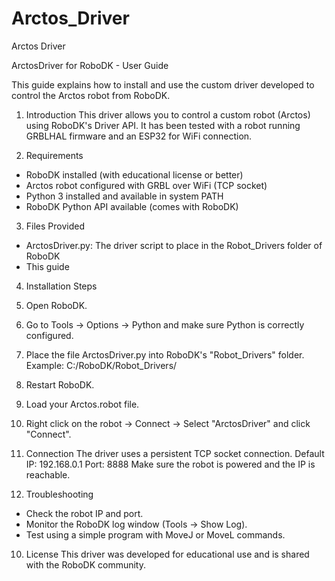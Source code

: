 # Arctos_Driver
Arctos Driver

ArctosDriver for RoboDK - User Guide

This guide explains how to install and use the custom driver developed to control the Arctos robot from
RoboDK.

1. Introduction
This driver allows you to control a custom robot (Arctos) using RoboDK's Driver API.
It has been tested with a robot running GRBLHAL firmware and an ESP32 for WiFi connection.

2. Requirements
- RoboDK installed (with educational license or better)
- Arctos robot configured with GRBL over WiFi (TCP socket)
- Python 3 installed and available in system PATH
- RoboDK Python API available (comes with RoboDK)
  
3. Files Provided
- ArctosDriver.py: The driver script to place in the Robot_Drivers folder of RoboDK
- This guide
  
4. Installation Steps
1. Open RoboDK.
2. Go to Tools -> Options -> Python and make sure Python is correctly configured.
3. Place the file ArctosDriver.py into RoboDK's "Robot_Drivers" folder.
Example: C:/RoboDK/Robot_Drivers/

5. Restart RoboDK.
   
6. Load your Arctos.robot file.
   
7. Right click on the robot -> Connect -> Select "ArctosDriver" and click "Connect".
    
8. Connection
The driver uses a persistent TCP socket connection.
Default IP: 192.168.0.1
Port: 8888
Make sure the robot is powered and the IP is reachable.

9. Troubleshooting
- Check the robot IP and port.
- Monitor the RoboDK log window (Tools -> Show Log).
- Test using a simple program with MoveJ or MoveL commands.
  
10. License
This driver was developed for educational use and is shared with the RoboDK community.
